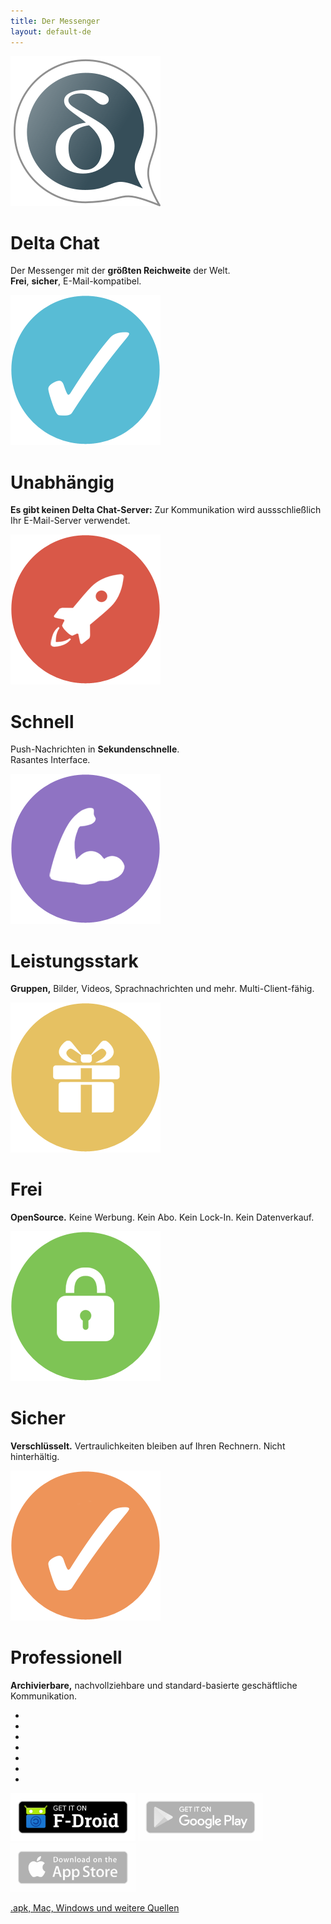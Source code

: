 ```yaml
---
title: Der Messenger
layout: default-de
---
```


<!-- Content-Slider mit EXAKT 7 Seiten, kein Markdown -->
<!-- START OF CONTENT SLIDER -->
<link rel="stylesheet" property="stylesheet" href="../layout/content-slider.css" type="text/css" />
<div id="contentContainer"><div id="contentWrapper">

<div>
   <img src="../assets/home/intro1.png" alt="" />
   <h1>Delta Chat</h1>
   <p>Der Messenger mit der <b>größten Reichweite</b> der Welt.<br><b>Frei</b>, <b>sicher</b>, E-Mail-kompatibel.</p>
</div>

<div>
   <img src="../assets/home/intro2.png" alt="" />
   <h1>Unabhängig</h1>
   <!-- <p><b>Keine Abhängigkeiten</b> von Konzernen und fremden Servern. Die App verwendet nur den E-Mail-Server Ihrer Wahl.</p> -->
   <p><b>Es gibt keinen Delta Chat-Server:</b> Zur Kommunikation wird aussschließlich Ihr E-Mail-Server verwendet.</p>
</div>

<div>
   <img src="../assets/home/intro3.png" alt="" />
   <h1>Schnell</h1>
   <p>Push-Nachrichten in <b>Sekundenschnelle</b>.<br/>Rasantes Interface.</p>
</div>

<div>
   <img src="../assets/home/intro4.png" alt="" />
   <h1>Leistungsstark</h1>
   <p><b>Gruppen,</b> Bilder, Videos, Sprachnachrichten und mehr. Multi-Client-fähig.</p>
</div>

<div>
   <img src="../assets/home/intro5.png" alt="" />
   <h1>Frei</h1>
   <p><b>OpenSource.</b> Keine Werbung. Kein Abo. Kein Lock-In. Kein Datenverkauf.</p>
</div>

<div>
   <img src="../assets/home/intro6.png" alt="" />
   <h1>Sicher</h1>
   <p><b>Verschlüsselt.</b> Vertraulichkeiten bleiben auf Ihren Rechnern. Nicht hinterhältig.</p>
</div>

<div>
   <img src="../assets/home/intro7.png" alt="" />
   <h1>Professionell</h1>
   <p><b>Archivierbare,</b> nachvollziehbare und standard-basierte geschäftliche Kommunikation.</p>
</div>

</div></div>

<div id="navLinks">
  <ul>
    <li class="itemLinks" data-pos="0"></li>
    <li class="itemLinks" data-pos="1"></li>
    <li class="itemLinks" data-pos="2"></li>
    <li class="itemLinks" data-pos="3"></li>
    <li class="itemLinks" data-pos="4"></li>
    <li class="itemLinks" data-pos="5"></li>
    <li class="itemLinks" data-pos="6"></li>
  </ul>
</div>
<script src="../layout/content-slider.js"></script>
<!-- END OF CONTENT SLIDER -->

[<img src="../assets/home/get-it-on-fdroid.png" alt="Get it on F-Droid" width="200" />](download)
[<img src="../assets/home/get-it-on-gplay.png" alt="Get it on Google Play" width="200" style="filter: opacity(.3) grayscale(100%);" />](download) 
[<img src="../assets/home/get-it-on-ios.png" alt="Download on Apple AppStore" width="200" style="filter: opacity(.3) grayscale(100%);" />](download)

[.apk, Mac, Windows und weitere Quellen](download)

